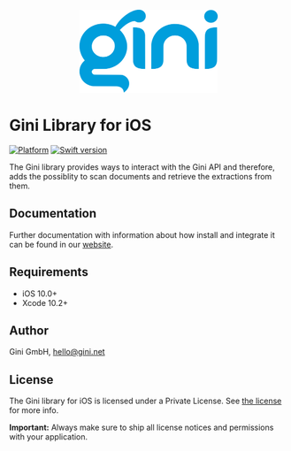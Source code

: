 <p align="center">
<img src="./Documentation/jazzy-theme/assets/img/repo-logo.png" width="250" height="150">
</p>

# Gini Library for iOS

[![Platform](https://img.shields.io/badge/platform-iOS-lightgrey.svg)]()
[![Swift version](https://img.shields.io/badge/swift-5.0-orange.svg)]()


The Gini library provides ways to interact with the Gini API and therefore, adds the possiblity to scan documents and retrieve the extractions from them.

## Documentation

Further documentation with information about how install and integrate it can be found in our [website](http://developer.gini.net/gini-ios/docs/).

## Requirements

- iOS 10.0+
- Xcode 10.2+

## Author

Gini GmbH, hello@gini.net

## License

The Gini library for iOS is licensed under a Private License. See [the license](http://developer.gini.net/gini-ios/docs/license.html) for more info.

**Important:** Always make sure to ship all license notices and permissions with your application.
